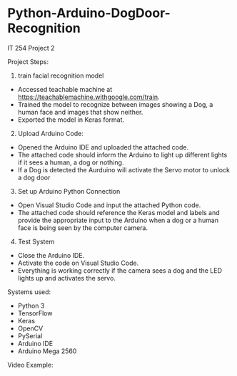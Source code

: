 # Python-Arduino-DogDoor-Recognition
IT 254 Project 2

Project Steps:

1) train facial recognition model
- Accessed teachable machine at https://teachablemachine.withgoogle.com/train.
- Trained the model to recognize between images showing a Dog, a human face and images that show neither.
- Exported the model in Keras format.

2) Upload Arduino Code:
- Opened the Arduino IDE and uploaded the attached code.
- The attached code should inform the Arduino to light up different lights if it sees a human, a dog or nothing.
- If a Dog is detected the Aurduino will activate the Servo motor to unlock a dog door

3) Set up Arduino Python Connection
- Open Visual Studio Code and input the attached Python code.
- The attached code should reference the Keras model and labels and provide the appropriate input to the Arduino when a dog or a human face is being seen by the computer camera.

4) Test System
- Close the Arduino IDE.
- Activate the code on Visual Studio Code.
- Everything is working correctly if the camera sees a dog and the LED lights up and activates the servo.

Systems used:
- Python 3
- TensorFlow
- Keras
- OpenCV
- PySerial
- Arduino IDE
- Arduino Mega 2560


Video Example:
